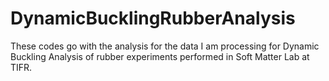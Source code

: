 # DynamicBucklingRubberAnalysis
These codes go with the analysis for the data I am processing for Dynamic Buckling Analysis of rubber experiments performed in Soft Matter Lab at TIFR.
